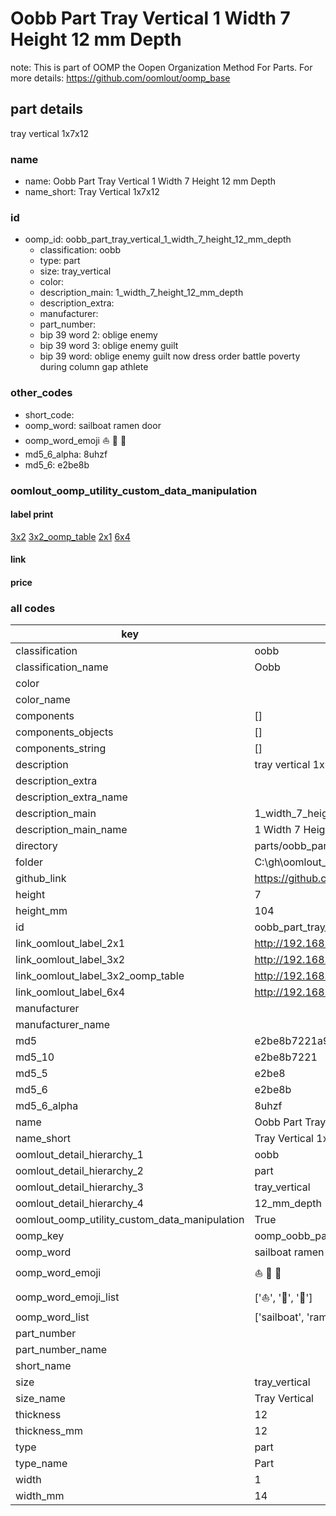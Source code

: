 # Oobb Part Tray Vertical 1 Width 7 Height 12 mm Depth  

note: This is part of OOMP the Oopen Organization Method For Parts. For more details: https://github.com/oomlout/oomp_base

##  part details
  



tray vertical 1x7x12



### name
* name: Oobb Part Tray Vertical 1 Width 7 Height 12 mm Depth
* name_short: Tray Vertical 1x7x12 
### id
* oomp_id: oobb_part_tray_vertical_1_width_7_height_12_mm_depth
  * classification: oobb
  * type: part
  * size: tray_vertical
  * color: 
  * description_main: 1_width_7_height_12_mm_depth
  * description_extra: 
  * manufacturer: 
  * part_number: 
  * bip 39 word 2: oblige enemy
  * bip 39 word 3: oblige enemy guilt
  * bip 39 word: oblige enemy guilt now dress order battle poverty during column gap athlete

### other_codes
* short_code: 
* oomp_word: sailboat ramen door
* oomp_word_emoji :sailboat: :ramen: :door:
* md5_6_alpha: 8uhzf
* md5_6: e2be8b






### oomlout_oomp_utility_custom_data_manipulation
#### label print
[3x2](http://192.168.1.245:1112/?label=oomp%208uhzf)
[3x2_oomp_table](http://192.168.1.108:1112/?label=oomp%208uhzf)
[2x1](http://192.168.1.242:1112/?label=oomp%208uhzf)
[6x4](http://192.168.1.55:1112/?label=oomp%208uhzf)    

#### link

                              

#### price







### all codes 
| key | value |  
| --- | --- |  
| classification | oobb |  
| classification_name | Oobb |  
| color |  |  
| color_name |  |  
| components | [] |  
| components_objects | [] |  
| components_string | [] |  
| description | tray vertical 1x7x12 |  
| description_extra |  |  
| description_extra_name |  |  
| description_main | 1_width_7_height_12_mm_depth |  
| description_main_name | 1 Width 7 Height 12 mm Depth |  
| directory | parts/oobb_part_tray_vertical_1_width_7_height_12_mm_depth |  
| folder | C:\gh\oomlout_oobb_version_4_generated_parts\parts\oobb_part_tray_vertical_1_width_7_height_12_mm_depth |  
| github_link | https://github.com/oomlout/oomlout_oomp_part_src/tree/main/parts/oobb_part_tray_vertical_1_width_7_height_12_mm_depth |  
| height | 7 |  
| height_mm | 104 |  
| id | oobb_part_tray_vertical_1_width_7_height_12_mm_depth |  
| link_oomlout_label_2x1 | http://192.168.1.242:1112/?label=oomp%208uhzf |  
| link_oomlout_label_3x2 | http://192.168.1.245:1112/?label=oomp%208uhzf |  
| link_oomlout_label_3x2_oomp_table | http://192.168.1.108:1112/?label=oomp%208uhzf |  
| link_oomlout_label_6x4 | http://192.168.1.55:1112/?label=oomp%208uhzf |  
| manufacturer |  |  
| manufacturer_name |  |  
| md5 | e2be8b7221a9026a70a15972cf527cc1 |  
| md5_10 | e2be8b7221 |  
| md5_5 | e2be8 |  
| md5_6 | e2be8b |  
| md5_6_alpha | 8uhzf |  
| name | Oobb Part Tray Vertical 1 Width 7 Height 12 mm Depth |  
| name_short | Tray Vertical 1x7x12  |  
| oomlout_detail_hierarchy_1 | oobb |  
| oomlout_detail_hierarchy_2 | part |  
| oomlout_detail_hierarchy_3 | tray_vertical |  
| oomlout_detail_hierarchy_4 | 12_mm_depth |  
| oomlout_oomp_utility_custom_data_manipulation | True |  
| oomp_key | oomp_oobb_part_tray_vertical_1_width_7_height_12_mm_depth |  
| oomp_word | sailboat ramen door |  
| oomp_word_emoji | :sailboat: :ramen: :door: |  
| oomp_word_emoji_list | [':sailboat:', ':ramen:', ':door:'] |  
| oomp_word_list | ['sailboat', 'ramen', 'door'] |  
| part_number |  |  
| part_number_name |  |  
| short_name |  |  
| size | tray_vertical |  
| size_name | Tray Vertical |  
| thickness | 12 |  
| thickness_mm | 12 |  
| type | part |  
| type_name | Part |  
| width | 1 |  
| width_mm | 14 |  
